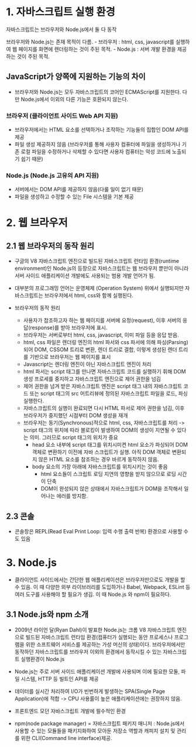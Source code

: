 # 1. 자바스크립트 실행 환경
자바스크립트는 브라우저와 Node.js에서 둘 다 동작

브라우저와 Node.js는 존재 목적이 다름.
    - 브라우저 : html, css, javascript를 실행하여 웹 페이지를 화면에 렌더링하는 것이 주된 목적.
    - Node.js : 서버 개발 환경을 제공하는 것이 주된 목적.
    
## JavaScript가 양쪽에 지원하는 기능의 차이
- 브라우저와 Node.js는 모두 자바스크립트의 코어인 ECMAScript를 지원한다. 다만 Node.js에서 이외의 다른 기능은 호환되지 않는다.

### 브라우저 (클라이언트 사이드 Web API 지원)
- 브라우저에서는 HTML 요소를 선택하거나 조작하는 기능들의 집합인 DOM API를 제공
- 파일 생성 제공하지 않음 (브라우저를 통해 사용자 컴퓨터에 파일을 생성하거나 기존 로컬 파일을 수정하거나 삭제할 수 있다면 사용자 컴퓨터는 악성 코드에 노출되기 쉽기 때문)

### Node.js (Node.js 고유의 API 지원)
- 서버에서는 DOM API를 제공하지 않음(다룰 일이 없기 때문)
- 파일을 생성하고 수정할 수 있는 File 시스템을 기본 제공

# 2. 웹 브라우저
## 2.1 웹 브라우저의 동작 원리
- 구글의 V8 자바스크립트 엔진으로 빌드된 자바스크립트 런타임 환경(runtime environment)인 Node.js의 등장으로 자바스크립트는 웹 브라우저 뿐만이 아니라 서버 사이드 애플리케이션 개발에도 사용되는 범용 개발 언어가 됨.

- 대부분의 프로그래밍 언어는 운영체제 (Operation System) 위에서 실행되지만 자바스크립트는 브라우저에서 html, css와 함께 실행된다.

- 브라우저의 동작 원리
    - 사용자가 찹조하고자 하는 웹 페이지를 서버에 요청(request), 이후 서버의 응답(response)를 받아 브라우저에 표시.
    - 브라우저는 서버로부터 html, css, javascript, 이미 파일 등을 응답 받음.
    - html, css 파일은 렌더링 엔진의 html 파서와 css 파서에 의해 파싱(Parsing)되어 DOM, CSSOM 트리로 변환, 렌더 트리로 결합, 이렇게 생성된 렌더 트리를 기반으로 브라우저는 웹 페이지를 표시
    - Javascript는 렌더링 엔진이 아닌 자바스크립트 엔진이 처리
    - html 파서는 script 태그를 만나면 자바스크립트 코드를 실행하기 휘해 DOM 생성 프로세를 중지하고 자바스크립트 엔진으로 제어 권한을 넘김
    - 제어 권한을 넘겨 받은 자바스크립트 엔진은 script 태그 내의 자바스크립트 코드 또는 script 태그의 src 어트리뷰에 정의된 자바스크립트 파일을 로드, 파싱 실행한다.
    - 자바스크립트의 실행이 완료되면 다시 HTML 파서로 제어 권한을 넘김, 이후 브라우저가 중지했던 시점부터 DOM 생성을 재개
    - 브라우저는 동기(Synchronous)적으로 html, css, 자바스크립트를 처리 -> script 태그의 위치에 따라 블로킹이 발생하여 DOM의 생성이 지연될 수 있다는 의미. 그러므로 script 태그의 위치가 중요
        - head 요소 내부에 script 태그를 위치시미켠 html 요소가 파싱되어 DOM 객체로 변환하기 이전에 자바 스크립트가 실행. 아직 DOM 객체로 변환되지 않은 HTML 요소를 참조하는 경우 바르게 동작하지 않음.
        - body 요소의 가장 아래에 자바스크립트를 위치시키는 것이 좋음
            - html 요소들이 스크립트 로딩 지연의 영향을 받지 않으므로 로딩 시간이 단축
            - DOM이 완성되지 않은 상태에서 자바스크립트가 DOM을 조작해서 일어나는 에러를 방지함.
## 2.3 콘솔
- 콘솔창은 REPL(Read Eval Print Loop: 입력 수행 출력 반복) 환경으로 사용할 수도 있음

# 3. Node.js
- 클라이언트 사이드에서는 간단한 웹 애플리케이션은 브라우저만으로도 개발을 할 수 있음. 이 때 다양한 외부 라이브러리를 도입하거나 Babel, Webpack, ESLint 등 여러 도구를 사용해야 할 필요가 생김. 이 때 Node.js 와 npm이 필요하다.

## 3.1 Node.js와 npm 소개
- 2009년 라이언 달(Ryan Dahl)이 발표한 Node.js는 크롬 V8 자바스크립트 엔진으로 빌드된 자바스크립트 런타임 환경(컴퓨터가 실행되는 동안 프로세스나 프로그램을 위한 소프트웨어 서비스를 제공하는 가성 머신의 상태)이다. 브라우저에서만 동작하던 자바스크립트를 브라우저 이외의 환경에서 동작시킬 수 있는 자바스크립트 실행환경이 Node.js

- Node.js는 주로 서버 사이드 애플리케이션 개발에 사용되며 이에 필요한 모둘, 파일 시스템, HTTP 등 빌트인 API를 제공
- 데이터를 실시간 처리하여 I/O가 빈번하게 발생하는 SPA(Single Page Application)에 적합 -> CPU 사용률이 높은 애플리케이션에는 권장하지 않음.
- 프론트엔드 모던 자바스크립트 개발에 필수적인 환경

- npm(node package manager) = 자바스크립트 패키지 매니저 : Node.js에서 사용할 수 있는 모듈들을 패키지화하여 모아둔 저장소 역할과 캐피지 설치 및 관리를 위한 CLI(Command line interface)제공.
